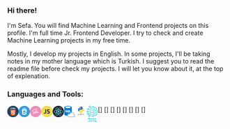 <!-- BLOG-POST-LIST:START --><!-- BLOG-POST-LIST:END -->
### Hi there!

I'm Sefa. You will find Machine Learning and Frontend projects on this profile. I'm full time Jr. Frontend Developer. I try to check and create Machine Learning projects in my free time.

Mostly, I develop my projects in English. In some projects, I'll be taking notes in my mother language which is Turkish. I suggest you to read the readme file before check my projects. I will let you know about it, at the top of explenation.



### Languages and Tools:

[<img align="left" alt="HTML5" width="26px" src="html5.png" />]
[<img align="left" alt="CSS3" width="26px" src="css3.png" />]
[<img align="left" alt="Sass" width="26px" src="sass.png" />]
[<img align="left" alt="JavaScript" width="26px" src="javascript.png" />]
[<img align="left" alt="React" width="26px" src="react.png" />]
[<img align="left" alt="SQL" width="26px" src="sql.png" />]
[<img align="left" alt="Python" width="26px" src="python.png" />]
[<img align="left" alt="Machine-Learnin" width="26px" src="machine-learning.png" />]



<br />
<br />